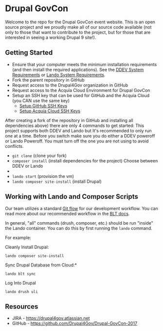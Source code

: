 # Drupal GovCon
Welcome to the repo for the Drupal GovCon event website. This is an open source project and we proudly make all of our source code available (not only to those that want to contribute to the project, but for those that are interested in seeing a working Drupal 9 site!).

## Getting Started

* Ensure that your computer meets the minimum installation requirements (and then install the required applications). See the [DDEV System Requirements](https://ddev.readthedocs.io/en/stable/users/install/ddev-installation/) or [Lando System Requirements](https://docs.lando.dev/basics/installation.html).
* Fork the parent repository in GitHub
* Request access to the Drupal4Gov organization in GitHub
* Request access to the Acquia Cloud Environment for Drupal GovCon
* Setup an SSH key that can be used for GitHub and the Acquia Cloud (you CAN use the same key)
    * [Setup GitHub SSH Keys](https://help.github.com/articles/adding-a-new-ssh-key-to-your-github-account/)
    * [Setup Acquia Cloud SSH Keys](https://docs.acquia.com/acquia-cloud/ssh/generate)

After creating a fork of the repository in GitHub and installing all dependencies above) there are only 4 commands to get started:
This project supports both DDEV and Lando but It's recommended to only run one at a time.
Before you switch make sure you do either a DDEV poweroff or Lando Poweroff. You must turn off the one you are not using to avoid conflicts.

* `git clone` (clone your fork)
* `composer install` (install dependencies for the project)
Choose between DDEV or Lando
* 
* `lando start` (provision the vm)
* `lando composer site-install` (install Drupal)

## Working with Lando and Composer Scripts

Our team utilizes a standard [Git flow](https://www.atlassian.com/git/tutorials/comparing-workflows/gitflow-workflow) for our development workflow. You can read more about our recommended workflow in the [BLT docs](https://docs.acquia.com/blt/developer/dev-workflow/#workflow-example-local-development).

In general, "all" commands (drush, composer, etc.) should be run "inside" the Lando container. You can do this by first running the `lando` command.

For example:

Cleanly Install Drupal:

`lando composer site-install`

Sync Drupal Database from Cloud:*

`lando blt sync`

Log Into Drupal

`lando drush uli`

## Resources

* JIRA - https://drupal4gov.atlassian.net
* GitHub - https://github.com/Drupal4Gov/Drupal-GovCon-2017
